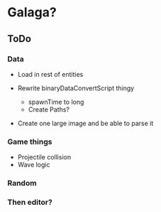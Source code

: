 # Galaga? 

## ToDo
### Data
* Load in rest of entities
* Rewrite binaryDataConvertScript thingy
  * spawnTime to long
  * Create Paths?

* Create one large image and be able to parse it

### Game things
* Projectile collision
* Wave logic

### Random

### Then editor?